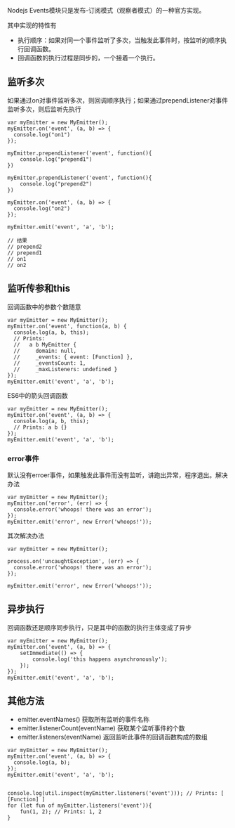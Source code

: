 Nodejs Events模块只是发布-订阅模式（观察者模式）的一种官方实现。

其中实现的特性有

* 执行顺序：如果对同一个事件监听了多次，当触发此事件时，按监听的顺序执行回调函数。
* 回调函数的执行过程是同步的，一个接着一个执行。

## 监听多次

如果通过on对事件监听多次，则回调顺序执行；如果通过prependListener对事件监听多次，则后监听先执行

```
var myEmitter = new MyEmitter();
myEmitter.on('event', (a, b) => {
  console.log("on1")
});

myEmitter.prependListener('event', function(){
    console.log("prepend1")
})

myEmitter.prependListener('event', function(){
    console.log("prepend2")
})

myEmitter.on('event', (a, b) => {
  console.log("on2")
});

myEmitter.emit('event', 'a', 'b');

// 结果
// prepend2
// prepend1
// on1
// on2
```

## 监听传参和this

回调函数中的参数个数随意

```
var myEmitter = new MyEmitter();
myEmitter.on('event', function(a, b) {
  console.log(a, b, this);
  // Prints:
  //   a b MyEmitter {
  //     domain: null,
  //     _events: { event: [Function] },
  //     _eventsCount: 1,
  //     _maxListeners: undefined }
});
myEmitter.emit('event', 'a', 'b');
```

ES6中的箭头回调函数

```
var myEmitter = new MyEmitter();
myEmitter.on('event', (a, b) => {
  console.log(a, b, this);
  // Prints: a b {}
});
myEmitter.emit('event', 'a', 'b');
```

### error事件

默认没有erroer事件，如果触发此事件而没有监听，讲跑出异常，程序退出。解决办法

```
var myEmitter = new MyEmitter();
myEmitter.on('error', (err) => {
  console.error('whoops! there was an error');
});
myEmitter.emit('error', new Error('whoops!'));
```

其次解决办法

```
var myEmitter = new MyEmitter();

process.on('uncaughtException', (err) => {
  console.error('whoops! there was an error');
});

myEmitter.emit('error', new Error('whoops!'));
```

## 异步执行

回调函数还是顺序同步执行，只是其中的函数的执行主体变成了异步

```
var myEmitter = new MyEmitter();
myEmitter.on('event', (a, b) => {
    setImmediate(() => {
        console.log('this happens asynchronously');
    });
});
myEmitter.emit('event', 'a', 'b');
```

## 其他方法

* emitter.eventNames\(\) 获取所有监听的事件名称
* emitter.listenerCount\(eventName\) 获取某个监听事件的个数
* emitter.listeners\(eventName\) 返回监听此事件的回调函数构成的数组

```
var myEmitter = new MyEmitter();
myEmitter.on('event', (a, b) => {
  console.log(a, b);
});
myEmitter.emit('event', 'a', 'b');


console.log(util.inspect(myEmitter.listeners('event'))); // Prints: [ [Function] ]
for (let fun of myEmitter.listeners('event')){
    fun(1, 2); // Prints: 1, 2
}
```



